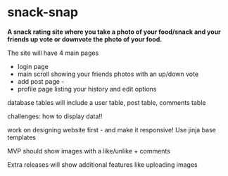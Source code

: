 # snack-snap

**A snack rating site where you take a photo of your food/snack and your friends up vote or downvote the photo of your food.** 

The site will have 4 main pages

- login page
- main scroll showing your friends photos with an up/down vote
- add post page -
- profile page listing your history and edit options

database tables will include a user table, post table, comments table 

challenges: how to display data!! 

work on designing website first - and make it responsive! 
Use jinja base templates 

MVP should show images with a like/unlike + comments 

Extra releases will show additional features like uploading images

